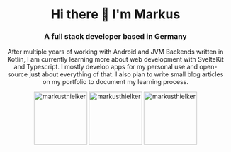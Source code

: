 <h1 align="center">Hi there 👋 I'm Markus</h1>
<h3 align="center">A full stack developer based in Germany</h3>

<p align="center">
  After multiple years of working with Android and JVM Backends written in Kotlin, I am currently learning more about web development with SvelteKit and Typescript.
  I mostly develop apps for my personal use and open-source just about everything of that. I also plan to write small blog articles on my portfolio to document my learning process.
</p>

<div class="row" align="center">

  <img style="height: 120px" src="https://github-readme-stats.vercel.app/api?username=markusthielker&show_icons=true&locale=en" alt="markusthielker" />
  <img style="height: 120px" src="https://github-readme-stats.vercel.app/api/top-langs?username=markusthielker&show_icons=true&locale=en&layout=compact" alt="markusthielker" />
  <img style="height: 120px" src="https://github-readme-streak-stats.herokuapp.com/?user=markusthielker&" alt="markusthielker" />

</div>
